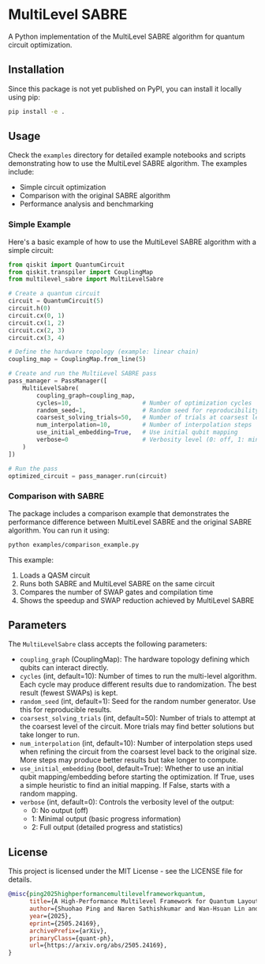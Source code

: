 # MultiLevel SABRE

A Python implementation of the MultiLevel SABRE algorithm for quantum circuit optimization.

## Installation

Since this package is not yet published on PyPI, you can install it locally using pip:

```bash
pip install -e .
```

## Usage

Check the `examples` directory for detailed example notebooks and scripts demonstrating how to use the MultiLevel SABRE algorithm. The examples include:

- Simple circuit optimization
- Comparison with the original SABRE algorithm
- Performance analysis and benchmarking

### Simple Example

Here's a basic example of how to use the MultiLevel SABRE algorithm with a simple circuit:

```python
from qiskit import QuantumCircuit
from qiskit.transpiler import CouplingMap
from multilevel_sabre import MultiLevelSabre

# Create a quantum circuit
circuit = QuantumCircuit(5)
circuit.h(0)
circuit.cx(0, 1)
circuit.cx(1, 2)
circuit.cx(2, 3)
circuit.cx(3, 4)

# Define the hardware topology (example: linear chain)
coupling_map = CouplingMap.from_line(5)

# Create and run the MultiLevel SABRE pass
pass_manager = PassManager([
    MultiLevelSabre(
        coupling_graph=coupling_map,
        cycles=10,                    # Number of optimization cycles
        random_seed=1,                # Random seed for reproducibility
        coarsest_solving_trials=50,   # Number of trials at coarsest level
        num_interpolation=10,         # Number of interpolation steps
        use_initial_embedding=True,   # Use initial qubit mapping
        verbose=0                     # Verbosity level (0: off, 1: minimal, 2: full)
    )
])

# Run the pass
optimized_circuit = pass_manager.run(circuit)
```

### Comparison with SABRE

The package includes a comparison example that demonstrates the performance difference between MultiLevel SABRE and the original SABRE algorithm. You can run it using:

```bash
python examples/comparison_example.py
```

This example:
1. Loads a QASM circuit
2. Runs both SABRE and MultiLevel SABRE on the same circuit
3. Compares the number of SWAP gates and compilation time
4. Shows the speedup and SWAP reduction achieved by MultiLevel SABRE

## Parameters

The `MultiLevelSabre` class accepts the following parameters:

- `coupling_graph` (CouplingMap): The hardware topology defining which qubits can interact directly.
- `cycles` (int, default=10): Number of times to run the multi-level algorithm. Each cycle may produce different results due to randomization. The best result (fewest SWAPs) is kept.
- `random_seed` (int, default=1): Seed for the random number generator. Use this for reproducible results.
- `coarsest_solving_trials` (int, default=50): Number of trials to attempt at the coarsest level of the circuit. More trials may find better solutions but take longer to run.
- `num_interpolation` (int, default=10): Number of interpolation steps used when refining the circuit from the coarsest level back to the original size. More steps may produce better results but take longer to compute.
- `use_initial_embedding` (bool, default=True): Whether to use an initial qubit mapping/embedding before starting the optimization. If True, uses a simple heuristic to find an initial mapping. If False, starts with a random mapping.
- `verbose` (int, default=0): Controls the verbosity level of the output:
  - 0: No output (off)
  - 1: Minimal output (basic progress information)
  - 2: Full output (detailed progress and statistics)

## License

This project is licensed under the MIT License - see the LICENSE file for details.

```bibtex
@misc{ping2025highperformancemultilevelframeworkquantum,
      title={A High-Performance Multilevel Framework for Quantum Layout Synthesis}, 
      author={Shuohao Ping and Naren Sathishkumar and Wan-Hsuan Lin and Hanyu Wang and Jason Cong},
      year={2025},
      eprint={2505.24169},
      archivePrefix={arXiv},
      primaryClass={quant-ph},
      url={https://arxiv.org/abs/2505.24169}, 
}
```
